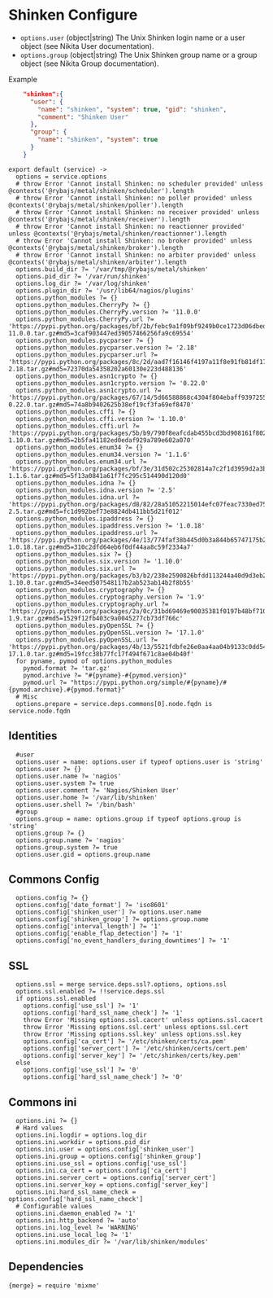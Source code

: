 
# Shinken Configure

*   `options.user` (object|string)
    The Unix Shinken login name or a user object (see Nikita User documentation).
*   `options.group` (object|string)
    The Unix Shinken group name or a group object (see Nikita Group documentation).

Example

```json
    "shinken":{
      "user": {
        "name": "shinken", "system": true, "gid": "shinken",
        "comment": "Shinken User"
      },
      "group": {
        "name": "shinken", "system": true
      }
    }
```

    export default (service) ->
      options = service.options
      # throw Error 'Cannot install Shinken: no scheduler provided' unless @contexts('@rybajs/metal/shinken/scheduler').length
      # throw Error 'Cannot install Shinken: no poller provided' unless @contexts('@rybajs/metal/shinken/poller').length
      # throw Error 'Cannot install Shinken: no receiver provided' unless @contexts('@rybajs/metal/shinken/receiver').length
      # throw Error 'Cannot install Shinken: no reactionner provided' unless @contexts('@rybajs/metal/shinken/reactionner').length
      # throw Error 'Cannot install Shinken: no broker provided' unless @contexts('@rybajs/metal/shinken/broker').length
      # throw Error 'Cannot install Shinken: no arbiter provided' unless @contexts('@rybajs/metal/shinken/arbiter').length
      options.build_dir ?= '/var/tmp/@rybajs/metal/shinken'
      options.pid_dir ?= '/var/run/shinken'
      options.log_dir ?= '/var/log/shinken'
      options.plugin_dir ?= '/usr/lib64/nagios/plugins'
      options.python_modules ?= {}
      options.python_modules.CherryPy ?= {}
      options.python_modules.CherryPy.version ?= '11.0.0'
      options.python_modules.CherryPy.url ?= 'https://pypi.python.org/packages/bf/2b/febc9a1f09bf9249b0ce1723d06dbedd9ff34879b76d17180611c48a7f63/CherryPy-11.0.0.tar.gz#md5=3caf903447ed39057466256fa9c69554'
      options.python_modules.pycparser ?= {}
      options.python_modules.pycparser.version ?= '2.18'
      options.python_modules.pycparser.url ?= 'https://pypi.python.org/packages/8c/2d/aad7f16146f4197a11f8e91fb81df177adcc2073d36a17b1491fd09df6ed/pycparser-2.18.tar.gz#md5=72370da54358202a60130e223d488136'
      options.python_modules.asn1crypto ?= {}
      options.python_modules.asn1crypto.version ?= '0.22.0'
      options.python_modules.asn1crypto.url ?= 'https://pypi.python.org/packages/67/14/5d66588868c4304f804ebaff9397255f6ec5559e46724c2496e0f26e68d6/asn1crypto-0.22.0.tar.gz#md5=74a8b9402625b38ef19cf3fa69ef8470'
      options.python_modules.cffi ?= {}
      options.python_modules.cffi.version ?= '1.10.0'
      options.python_modules.cffi.url ?= 'https://pypi.python.org/packages/5b/b9/790f8eafcdab455bcd3bd908161f802c9ce5adbf702a83aa7712fcc345b7/cffi-1.10.0.tar.gz#md5=2b5fa41182ed0edaf929a789e602a070'
      options.python_modules.enum34 ?= {}
      options.python_modules.enum34.version ?= '1.1.6'
      options.python_modules.enum34.url ?= 'https://pypi.python.org/packages/bf/3e/31d502c25302814a7c2f1d3959d2a3b3f78e509002ba91aea64993936876/enum34-1.1.6.tar.gz#md5=5f13a0841a61f7fc295c514490d120d0'
      options.python_modules.idna ?= {}
      options.python_modules.idna.version ?= '2.5'
      options.python_modules.idna.url ?= 'https://pypi.python.org/packages/d8/82/28a51052215014efc07feac7330ed758702fc0581347098a81699b5281cb/idna-2.5.tar.gz#md5=fc1d992bef73e8824db411bb5d21f012'
      options.python_modules.ipaddress ?= {}
      options.python_modules.ipaddress.version ?= '1.0.18'
      options.python_modules.ipaddress.url ?= 'https://pypi.python.org/packages/4e/13/774faf38b445d0b3a844b65747175b2e0500164b7c28d78e34987a5bfe06/ipaddress-1.0.18.tar.gz#md5=310c2dfd64eb6f0df44aa8c59f2334a7'
      options.python_modules.six ?= {}
      options.python_modules.six.version ?= '1.10.0'
      options.python_modules.six.url ?= 'https://pypi.python.org/packages/b3/b2/238e2590826bfdd113244a40d9d3eb26918bd798fc187e2360a8367068db/six-1.10.0.tar.gz#md5=34eed507548117b2ab523ab14b2f8b55'
      options.python_modules.cryptography ?= {}
      options.python_modules.cryptography.version ?= '1.9'
      options.python_modules.cryptography.url ?= 'https://pypi.python.org/packages/2a/0c/31bd69469e90035381f0197b48bf71032991d9f07a7e444c311b4a23a3df/cryptography-1.9.tar.gz#md5=1529f12fb403c9a0045277cb73df766c'
      options.python_modules.pyOpenSSL ?= {}
      options.python_modules.pyOpenSSL.version ?= '17.1.0'
      options.python_modules.pyOpenSSL.url ?= 'https://pypi.python.org/packages/4b/13/5521fdbfe26e0aa4aa04b9133c0dd5450a50e4aee5be44461d448e57560e/pyOpenSSL-17.1.0.tar.gz#md5=19fcc38b77fc17f494f671c8ae04b40f'
      for pyname, pymod of options.python_modules
        pymod.format ?= 'tar.gz'
        pymod.archive ?= "#{pyname}-#{pymod.version}"
        pymod.url ?= "https://pypi.python.org/simple/#{pyname}/#{pymod.archive}.#{pymod.format}"
      # Misc
      options.prepare = service.deps.commons[0].node.fqdn is service.node.fqdn

## Identities

      #user
      options.user = name: options.user if typeof options.user is 'string'
      options.user ?= {}
      options.user.name ?= 'nagios'
      options.user.system ?= true
      options.user.comment ?= 'Nagios/Shinken User'
      options.user.home ?= '/var/lib/shinken'
      options.user.shell ?= '/bin/bash'
      #group
      options.group = name: options.group if typeof options.group is 'string'
      options.group ?= {}
      options.group.name ?= 'nagios'
      options.group.system ?= true
      options.user.gid = options.group.name

## Commons Config

      options.config ?= {}
      options.config['date_format'] ?= 'iso8601'
      options.config['shinken_user'] ?= options.user.name
      options.config['shinken_group'] ?= options.group.name
      options.config['interval_length'] ?= '1'
      options.config['enable_flap_detection'] ?= '1'
      options.config['no_event_handlers_during_downtimes'] ?= '1'

## SSL

      options.ssl = merge service.deps.ssl?.options, options.ssl
      options.ssl.enabled ?= !!service.deps.ssl
      if options.ssl.enabled
        options.config['use_ssl'] ?= '1'
        options.config['hard_ssl_name_check'] ?= '1'
        throw Error 'Missing options.ssl.cacert' unless options.ssl.cacert
        throw Error 'Missing options.ssl.cert' unless options.ssl.cert
        throw Error 'Missing options.ssl.key' unless options.ssl.key
        options.config['ca_cert'] ?= '/etc/shinken/certs/ca.pem'
        options.config['server_cert'] ?= '/etc/shinken/certs/cert.pem'
        options.config['server_key'] ?= '/etc/shinken/certs/key.pem'
      else
        options.config['use_ssl'] ?= '0'
        options.config['hard_ssl_name_check'] ?= '0'

## Commons ini

      options.ini ?= {}
      # Hard values
      options.ini.logdir = options.log_dir
      options.ini.workdir = options.pid_dir
      options.ini.user = options.config['shinken_user']
      options.ini.group = options.config['shinken_group']
      options.ini.use_ssl = options.config['use_ssl']
      options.ini.ca_cert = options.config['ca_cert']
      options.ini.server_cert = options.config['server_cert']
      options.ini.server_key = options.config['server_key']
      options.ini.hard_ssl_name_check = options.config['hard_ssl_name_check']
      # Configurable values
      options.ini.daemon_enabled ?= '1'
      options.ini.http_backend ?= 'auto'
      options.ini.log_level ?= 'WARNING'
      options.ini.use_local_log ?= '1'
      options.ini.modules_dir ?= '/var/lib/shinken/modules'

## Dependencies

    {merge} = require 'mixme'
